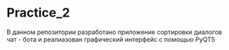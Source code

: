 # Practice_2
В данном репозитории разработано приложение сортировки диалогов чат - бота и реалиазован графический интерфейс с помощью PyQT5
